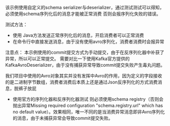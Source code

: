该示例使用自定义的schema serializer与deserializer，通过测试测试可以得知，必须使用schema序列化后的消息才能被正常消费
否则会报序列化失败的错误。

测试方法：
- 使用 Java方法发送正常序列化后的消息，开启消费者可以正常消费
- 在命令行中直接发送消息，由于没有使用avro序列化，消费者消费时会报异常

注意点：
本示例使用的commit提交方式为手动提交，由于在反序列化器中补获了异常，所以可以正常提交。
需要对比一下使用Kafka官方提供的KafkaAvroDeserializer，由于没有捕获异常导致commit提交失败产生毒丸问题。

我们项目中使用的Avro对象其实并没有发挥中Avro的作用，因为定义的字段接收的是二进制字节数组，消费者消费后本质上还是通过Json反序列化的方式消费消息，脱裤子放屁

- 使用官方的序列化器和反序列化器测试
则必须使用schema registry（否则会抛出异常Missing required configuration "schema.registry.url" which has no default value）。效果相同，唯一不同的是当消费异常消息即非Avro序列化的消息，由于未捕获异常会导致commit提交失败。